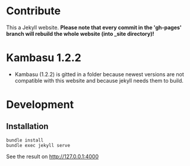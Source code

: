 # Contribute

This a Jekyll website. **Please note that every commit in the 'gh-pages' branch will rebuild the whole website (into _site directory)!**

# Kambasu 1.2.2
* Kambasu (1.2.2) is gitted in a folder because newest versions are not compatible with this website and because jekyll needs them to build.
# Development
## Installation

```
bundle install
bundle exec jekyll serve
```

See the result on http://127.0.0.1:4000
